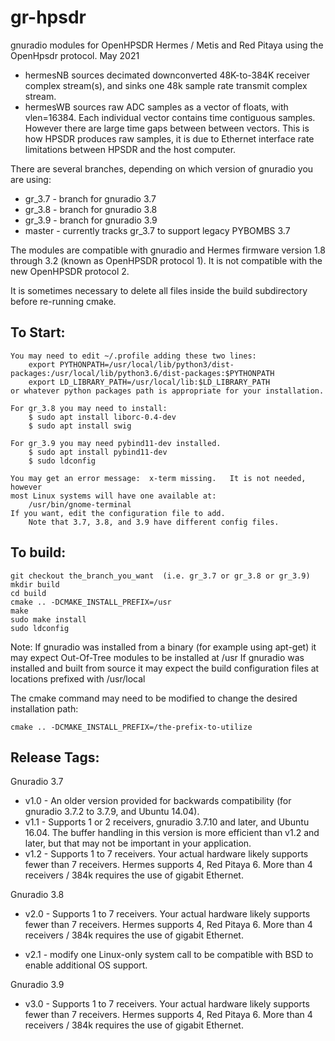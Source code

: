 gr-hpsdr
========

gnuradio modules for OpenHPSDR Hermes / Metis and Red Pitaya using the OpenHpsdr protocol.   May 2021

* hermesNB  sources decimated downconverted 48K-to-384K receiver complex stream(s), and sinks one 48k sample rate transmit complex stream.
* hermesWB  sources raw ADC samples as a vector of floats, with vlen=16384. Each individual vector contains time contiguous samples. However there are large time gaps between between vectors. This is how HPSDR produces raw samples, it is due to Ethernet interface rate limitations between HPSDR and the host computer.

There are several branches, depending on which version of gnuradio you are using:
* gr_3.7 - branch for gnuradio 3.7
* gr_3.8 - branch for gnuradio 3.8
* gr_3.9 - branch for gnuradio 3.9
* master - currently tracks gr_3.7 to support legacy PYBOMBS 3.7

The modules are compatible with gnuradio and Hermes firmware version 1.8 through 3.2 (known as OpenHPSDR
protocol 1). It is not compatible with the new OpenHPSDR protocol 2.

It is sometimes necessary to delete all files inside the build subdirectory before re-running cmake.


To Start:
---------

	You may need to edit ~/.profile adding these two lines:
		export PYTHONPATH=/usr/local/lib/python3/dist-packages:/usr/local/lib/python3.6/dist-packages:$PYTHONPATH
		export LD_LIBRARY_PATH=/usr/local/lib:$LD_LIBRARY_PATH
	or whatever python packages path is appropriate for your installation.
	
	For gr_3.8 you may need to install:
		$ sudo apt install liborc-0.4-dev
		$ sudo apt install swig
		
	For gr_3.9 you may need pybind11-dev installed.
		$ sudo apt install pybind11-dev
		$ sudo ldconfig
		
	You may get an error message:  x-term missing.   It is not needed, however
	most Linux systems will have one available at:
		/usr/bin/gnome-terminal
	If you want, edit the configuration file to add.
		Note that 3.7, 3.8, and 3.9 have different config files.
		


To build:
---------

	git checkout the_branch_you_want  (i.e. gr_3.7 or gr_3.8 or gr_3.9)
    mkdir build 
    cd build 
    cmake .. -DCMAKE_INSTALL_PREFIX=/usr
    make 
    sudo make install 
    sudo ldconfig 

Note: If gnuradio was installed from a binary (for example using apt-get) it may expect Out-Of-Tree modules to be installed at /usr    If gnuradio was installed and built from source
it may expect the build configuration files at locations prefixed with  /usr/local 

The cmake command may need to be modified to change the desired installation path:

    cmake .. -DCMAKE_INSTALL_PREFIX=/the-prefix-to-utilize


Release Tags:
-------------

Gnuradio 3.7

* v1.0 - An older version provided for backwards compatibility (for gnuradio 3.7.2 to 3.7.9, and Ubuntu 14.04).
* v1.1 - Supports 1 or 2 receivers, gnuradio 3.7.10 and later, and Ubuntu 16.04. The buffer handling in this version is more efficient than v1.2 and later, but that may not be important in your application.
* v1.2 - Supports 1 to 7 receivers. Your actual hardware likely supports fewer than 7 receivers. Hermes supports 4, Red Pitaya 6. More than 4 receivers / 384k requires the use of gigabit Ethernet.

Gnuradio 3.8

* v2.0 - Supports 1 to 7 receivers. Your actual hardware likely supports fewer than 7 receivers. Hermes supports 4, Red Pitaya 6. More than 4 receivers / 384k requires the use of gigabit Ethernet.

* v2.1 - modify one Linux-only system call to be compatible with BSD to enable additional OS support.


Gnuradio 3.9

* v3.0 - Supports 1 to 7 receivers. Your actual hardware likely supports fewer than 7 receivers. Hermes supports 4, Red Pitaya 6. More than 4 receivers / 384k requires the use of gigabit Ethernet.


